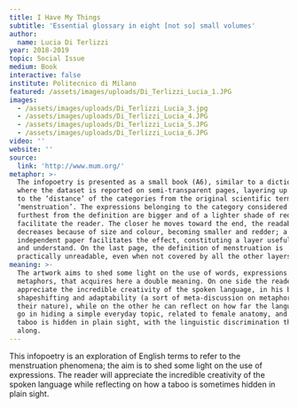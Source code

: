 ```yaml
---
title: I Have My Things
subtitle: 'Essential glossary in eight [not so] small volumes'
author:
  name: Lucia Di Terlizzi
year: 2018-2019
topic: Social Issue
medium: Book
interactive: false
institute: Politecnico di Milano
featured: /assets/images/uploads/Di_Terlizzi_Lucia_1.JPG
images:
  - /assets/images/uploads/Di_Terlizzi_Lucia_3.jpg
  - /assets/images/uploads/Di_Terlizzi_Lucia_4.JPG
  - /assets/images/uploads/Di_Terlizzi_Lucia_5.JPG
  - /assets/images/uploads/Di_Terlizzi_Lucia_6.JPG
video: ''
website: ''
source:
  link: 'http://www.mum.org/'
metaphor: >-
  The infopoetry is presented as a small book (A6), similar to a dictionary,
  where the dataset is reported on semi-transparent pages, layering up according
  to the ‘distance’ of the categories from the original scientific term
  ‘menstruation’. The expressions belonging to the category considered the
  furthest from the definition are bigger and of a lighter shade of red, to
  facilitate the reader. The closer he moves toward the end, the readability
  decreases because of size and colour, becoming smaller and redder; a red
  independent paper facilitates the effect, constituting a layer useful to read
  and understand. On the last page, the definition of menstruation is
  practically unreadable, even when not covered by all the other layers.
meaning: >-
  The artwork aims to shed some light on the use of words, expressions and
  metaphors, that acquires here a double meaning. On one side the reader can
  appreciate the incredible creativity of the spoken language, in his beautiful
  shapeshifting and adaptability (a sort of meta-discussion on metaphors and
  their nature), while on the other he can reflect on how far the language can
  go in hiding a simple everyday topic, related to female anatomy, and how a
  taboo is hidden in plain sight, with the linguistic discrimination that brings
  along.
---
```

This infopoetry is an exploration of English terms to refer to the menstruation phenomena; the aim is to shed some light on the use of expressions. The reader will appreciate the incredible creativity of the spoken language while reflecting on how a taboo is sometimes hidden in plain sight.
